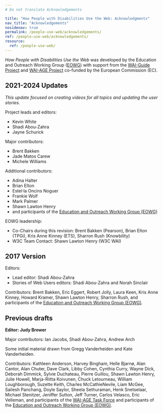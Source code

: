 ```yaml
---
# Do not translate Acknowledgements

title: "How People with Disabilities Use the Web: Acknowledgments"
nav_title: "Acknowledgements"
nosidenav: true
permalink: /people-use-web/acknowledgements/
ref: /people-use-web/acknowledgements/
resource:
  ref: /people-use-web/
---
```


<cite>How People with Disabilities Use the Web</cite> was developed by the Education and Outreach Working Group ([EOWG](http://www.w3.org/WAI/EO/)) with support from the [WAI-Guide Project](https://www.w3.org/WAI/about/projects/wai-guide/) and  [WAI-AGE Project](https://www.w3.org/WAI/WAI-AGE/) co-funded by the European Commission (EC).

## 2021-2024 Updates

_This update focused on creating videos for all topics and updating the user stories._

Project leads and editors:
- Kevin White
- Shadi Abou-Zahra
- Jayne Schurick

Major contributors:
- Brent Bakken
- Jade Matos Carew
- Michele Williams

Additional contributors:
- Adina Halter
- Brian Elton
- Estel·la Oncins Noguer
- Frankie Wolf
- Mark Palmer
- Shawn Lawton Henry
- and participants of the
[Education and Outreach Working Group (EOWG)](http://www.w3.org/WAI/EO/)

EOWG leadership:
- Co-Chairs during this revision: Brent Bakken (Pearson), Brian Elton (TPGi), Kris Anne Kinney (ETS), Sharron Rush (Knowbility)
- W3C Team Contact: Shawn Lawton Henry (W3C WAI)

## 2017 Version

Editors:
-   Lead editor: Shadi Abou-Zahra
-   Stories of Web Users editors: Shadi Abou-Zahra and Norah Sinclair

Contributors: Brent Bakken, Eric Eggert, Robert Jolly, Laura Keen, Kris Anne Kinney,
Howard Kramer, Shawn Lawton Henry, Sharron Rush, and participants of the
[Education and Outreach Working Group (EOWG)](http://www.w3.org/WAI/EO/).

## Previous drafts

**Editor: Judy Brewer**

Major contributors: Ian Jacobs, Shadi Abou-Zahra, Andrew Arch

Some initial material drawn from Gregg Vanderheiden and Kate Vanderheiden.

Contributors: Kathleen Anderson, Harvey Bingham, Helle Bjarnø, Alan Cantor, Alan Chuter, Dave Clark, Libby Cohen, Cynthia Curry, Wayne Dick, Deborah Dimmick, Sylvie Duchateau, Pierre Guillou, Shawn Lawton Henry, Julie Howell, Marja-Riitta Koivunen, Chuck Letourneau, William Loughborough, Suzette Keith, Charles McCathieNevile, Liam McGee, Sailesh Panchang, Doyle Saylor, Sheela Sethuraman, Henk Snetselaar, Michael Stenitzer, Jeniffer Sutton, Jeff Turner, Carlos Velasco, Eric Velleman, and participants of the [WAI-AGE Task Force](https://www.w3.org/WAI/EO/2008/wai-age-tf) and participants of the
[Education and Outreach Working Group (EOWG)](https://www.w3.org/WAI/EO/).
